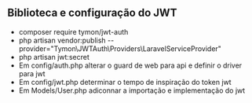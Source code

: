 ## Biblioteca e configuração do JWT

* composer require tymon/jwt-auth
* php artisan vendor:publish --provider="Tymon\JWTAuth\Providers\LaravelServiceProvider"
* php artisan jwt:secret
* Em config/auth.php alterar o guard de web para api e definir o driver para jwt
* Em config/jwt.php determinar o tempo de inspiração do token jwt
* Em Models/User.php adiconnar a importação e implementação do jwt